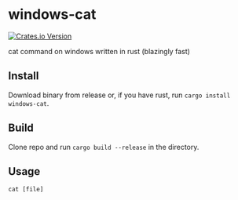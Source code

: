# windows-cat
[![Crates.io Version](https://img.shields.io/crates/v/windows-cat)](https://crates.io/crates/windows-cat)

cat command on windows written in rust (blazingly fast)

## Install
Download binary from release or, if you have rust, run `cargo install windows-cat`.

## Build
Clone repo and run `cargo build --release` in the directory.

## Usage
`cat [file]`
